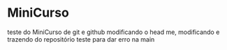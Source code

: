 # MiniCurso
teste do MiniCurso de git e github
modificando o head me, modificando e trazendo do repositório
teste para dar erro na main
